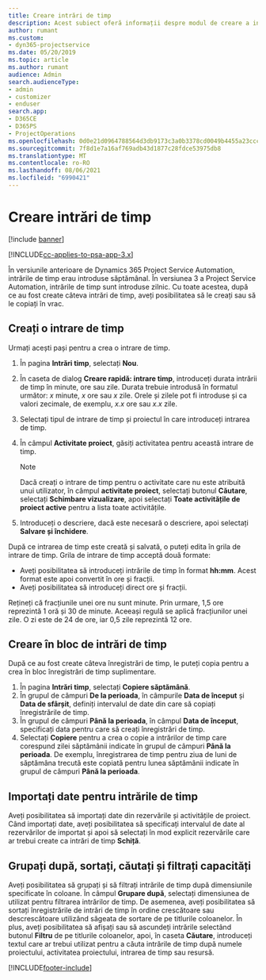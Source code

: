 ```yaml
---
title: Creare intrări de timp
description: Acest subiect oferă informații despre modul de creare a intrărilor de timp.
author: rumant
ms.custom:
- dyn365-projectservice
ms.date: 05/20/2019
ms.topic: article
ms.author: rumant
audience: Admin
search.audienceType:
- admin
- customizer
- enduser
search.app:
- D365CE
- D365PS
- ProjectOperations
ms.openlocfilehash: 0d0e21d0964788564d3db9173c3a0b3378cd0049b4455a23ccc1bccd1c21d9e7
ms.sourcegitcommit: 7f8d1e7a16af769adb43d1877c28fdce53975db8
ms.translationtype: MT
ms.contentlocale: ro-RO
ms.lasthandoff: 08/06/2021
ms.locfileid: "6990421"
---
```

# <a name="create-time-entries"></a>Creare intrări de timp

[!include [banner](../includes/psa-now-project-operations.md)]

[!INCLUDE[cc-applies-to-psa-app-3.x](../includes/cc-applies-to-psa-app-3x.md)]

În versiunile anterioare de Dynamics 365 Project Service Automation, intrările de timp erau introduse săptămânal. În versiunea 3 a Project Service Automation, intrările de timp sunt introduse zilnic. Cu toate acestea, după ce au fost create câteva intrări de timp, aveți posibilitatea să le creați sau să le copiați în vrac.

## <a name="create-a-time-entry"></a>Creați o intrare de timp

Urmați acești pași pentru a crea o intrare de timp.

1. În pagina **Intrări timp**, selectați **Nou**.
2. În caseta de dialog **Creare rapidă: intrare timp**, introduceți durata intrării de timp în minute, ore sau zile. Durata trebuie introdusă în formatul următor: *x* minute, *x* ore sau *x* zile. Orele și zilele pot fi introduse și ca valori zecimale, de exemplu, *x.x* ore sau *x.x* zile.
3. Selectați tipul de intrare de timp și proiectul în care introduceți intrarea de timp.
4. În câmpul **Activitate proiect**, găsiți activitatea pentru această intrare de timp.

    > [!NOTE]
    > Dacă creați o intrare de timp pentru o activitate care nu este atribuită unui utilizator, în câmpul **activitate proiect**, selectați butonul **Căutare**, selectați **Schimbare vizualizare**, apoi selectați **Toate activitățile de proiect active** pentru a lista toate activitățile.

5. Introduceți o descriere, dacă este necesară o descriere, apoi selectați **Salvare și închidere**.

După ce intrarea de timp este creată și salvată, o puteți edita în grila de intrare de timp. Grila de intrare de timp acceptă două formate:

- Aveți posibilitatea să introduceți intrările de timp în format **hh:mm**. Acest format este apoi convertit în ore și fracții.
- Aveți posibilitatea să introduceți direct ore și fracții.

Rețineți că fracțiunile unei ore nu sunt minute. Prin urmare, 1,5 ore reprezintă 1 oră și 30 de minute. Aceeași regulă se aplică fracțiunilor unei zile. O zi este de 24 de ore, iar 0,5 zile reprezintă 12 ore.

## <a name="bulk-create-time-entries"></a>Creare în bloc de intrări de timp

După ce au fost create câteva înregistrări de timp, le puteți copia pentru a crea în bloc înregistrări de timp suplimentare.

1. În pagina **Intrări timp**, selectați **Copiere săptămână**.
2. În grupul de câmpuri **De la perioada**, în câmpurile **Data de început** și **Data de sfârșit**, definiți intervalul de date din care să copiați înregistrările de timp.
3. În grupul de câmpuri **Până la perioada**, în câmpul **Data de început**, specificați data pentru care să creați înregistrări de timp.
4. Selectați **Copiere** pentru a crea o copie a intrărilor de timp care corespund zilei săptămânii indicate în grupul de câmpuri **Până la perioada**. De exemplu, înregistrarea de timp pentru ziua de luni de săptămâna trecută este copiată pentru lunea săptămânii indicate în grupul de câmpuri **Până la perioada**.

## <a name="import-data-for-time-entries"></a>Importați date pentru intrările de timp

Aveți posibilitatea să importați date din rezervările și activitățile de proiect. Când importați date, aveți posibilitatea să specificați intervalul de date al rezervărilor de importat și apoi să selectați în mod explicit rezervările care ar trebui create ca intrări de timp **Schiță**.

## <a name="group-by-sort-search-and-filter-capabilities"></a>Grupați după, sortați, căutați și filtrați capacități

Aveți posibilitatea să grupați și să filtrați intrările de timp după dimensiunile specificate în coloane. În câmpul **Grupare după**, selectați dimensiunea de utilizat pentru filtrarea intrărilor de timp. De asemenea, aveți posibilitatea să sortați înregistrările de intrări de timp în ordine crescătoare sau descrescătoare utilizând săgeata de sortare de pe titlurile coloanelor. În plus, aveți posibilitatea să afișați sau să ascundeți intrările selectând butonul **Filtru** de pe titlurile coloanelor, apoi, în caseta **Căutare**, introduceți textul care ar trebui utilizat pentru a căuta intrările de timp după numele proiectului, activitatea proiectului, intrarea de timp sau resursă.


[!INCLUDE[footer-include](../includes/footer-banner.md)]